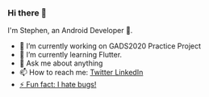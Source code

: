 ### Hi there 👋
I'm Stephen, an Android Developer 🌚. 

- 🔭 I’m currently working on GADS2020 Practice Project
- 🌱 I’m currently learning Flutter. 
- 💬 Ask me about anything 
- 📫 How to reach me: <a href ="www.udacity.comhttps://twitter.com/stephenodumirin?s=09">Twitter<a href/> 
<a href ="https://www.linkedin.com/in/stephen-odumirin-60b049190">LinkedIn<a href/>
- ⚡ Fun fact: I hate bugs! 
